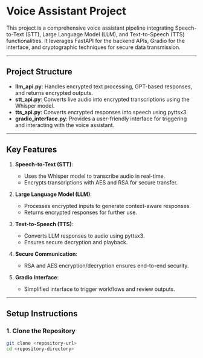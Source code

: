 # Voice Assistant Project

This project is a comprehensive voice assistant pipeline integrating Speech-to-Text (STT), Large Language Model (LLM), and Text-to-Speech (TTS) functionalities. It leverages FastAPI for the backend APIs, Gradio for the interface, and cryptographic techniques for secure data transmission.

---

## **Project Structure**

- **llm_api.py**: Handles encrypted text processing, GPT-based responses, and returns encrypted outputs.
- **stt_api.py**: Converts live audio into encrypted transcriptions using the Whisper model.
- **tts_api.py**: Converts encrypted responses into speech using pyttsx3.
- **gradio_interface.py**: Provides a user-friendly interface for triggering and interacting with the voice assistant.

---

## **Key Features**

1. **Speech-to-Text (STT)**:
   - Uses the Whisper model to transcribe audio in real-time.
   - Encrypts transcriptions with AES and RSA for secure transfer.

2. **Large Language Model (LLM)**:
   - Processes encrypted inputs to generate context-aware responses.
   - Returns encrypted responses for further use.

3. **Text-to-Speech (TTS)**:
   - Converts LLM responses to audio using pyttsx3.
   - Ensures secure decryption and playback.

4. **Secure Communication**:
   - RSA and AES encryption/decryption ensures end-to-end security.

5. **Gradio Interface**:
   - Simplified interface to trigger workflows and review outputs.

---

## **Setup Instructions**

### **1. Clone the Repository**
```bash
git clone <repository-url>
cd <repository-directory>
